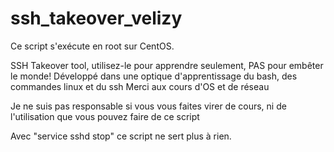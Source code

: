 # ssh_takeover_velizy


Ce script s'exécute en root sur CentOS.


SSH Takeover tool, utilisez-le pour apprendre seulement, PAS pour embêter le monde!
Développé dans une optique d'apprentissage du bash, des commandes linux et du ssh
Merci aux cours d'OS et de réseau

Je ne suis pas responsable si vous vous faites virer de cours, ni de l'utilisation que vous pouvez faire de ce script

Avec "service sshd stop" ce script ne sert plus à rien.


